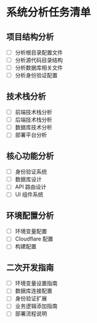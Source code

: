 # 系统分析任务清单

## 项目结构分析
- [ ] 分析根目录配置文件
- [ ] 分析源代码目录结构
- [ ] 分析数据库相关文件
- [ ] 分析身份验证配置

## 技术栈分析
- [ ] 前端技术栈分析
- [ ] 后端技术栈分析
- [ ] 数据库技术分析
- [ ] 部署平台分析

## 核心功能分析
- [ ] 身份验证系统
- [ ] 数据库设计
- [ ] API 路由设计
- [ ] UI 组件系统

## 环境配置分析
- [ ] 环境变量配置
- [ ] Cloudflare 配置
- [ ] 构建配置

## 二次开发指南
- [ ] 环境变量设置指南
- [ ] 数据库连接配置
- [ ] 身份验证扩展
- [ ] 业务逻辑添加指南
- [ ] 部署流程说明
